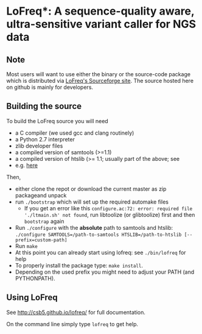 # LoFreq*: A sequence-quality aware, ultra-sensitive variant caller for NGS data

## Note

Most users will want to use either the binary or the
source-code package which is distributed via [LoFreq's
Sourceforge site](https://sourceforge.net/projects/lofreq/files/).
The source hosted here on github is mainly for developers.

## Building the source

To build the LoFreq source you will need

- a C compiler (we used gcc and clang routinely)
- a Python 2.7 interpreter
- zlib developer files
- a compiled version of samtools (>=1.1)
- a compiled version of htslib (>= 1.1; usually part of the above; see
- e.g. [here](http://sourceforge.net/projects/samtools/files/samtools/1.1/samtools-1.1.tar.bz2/download)

Then, 

- either clone the repot or download the current master as zip packageand unpack
- run `./bootstrap` which will set up the required automake files
  - If you get an error like this `configure.ac:72: error: required file './ltmain.sh' not found`,  run libtoolize (or glibtoolize) first and then `bootstrap` again
- Run `./configure` with the **absolute** path to samtools and htslib: `./configure SAMTOOLS=/path-to-samtools HTSLIB=/path-to-htslib [--prefix=custom-path]`
- Run `make`
- At this point you can already start using lofreq: see `./bin/lofreq` for help
- To properly install the package type: `make install`.
- Depending on the used prefix you might need to adjust your PATH (and PYTHONPATH).


## Using LoFreq

See http://csb5.github.io/lofreq/ for full documentation.

On the command line simply type `lofreq` to get help.




